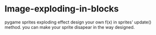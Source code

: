 # Image-exploding-in-blocks
pygame sprites exploding effect
design your own f(x) in sprites' update() method.
you can make your sprite disapear in the way designed.

